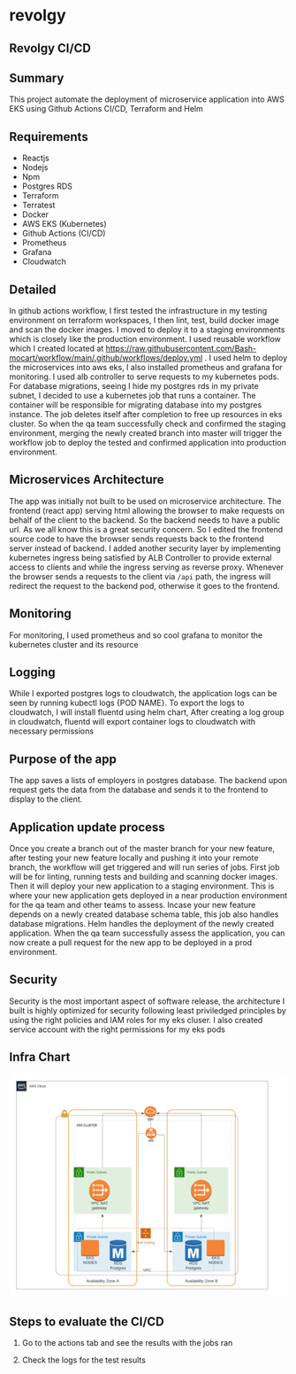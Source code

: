# revolgy
## Revolgy CI/CD


## Summary
 This project automate the deployment of microservice application into AWS EKS using Github Actions CI/CD, Terraform and Helm 

## Requirements
* Reactjs
* Nodejs
* Npm
* Postgres RDS
* Terraform
* Terratest
* Docker
* AWS EKS (Kubernetes)
* Github Actions (CI/CD)
* Prometheus
* Grafana
* Cloudwatch 

## Detailed
  In github actions workflow, I first tested the infrastructure in my testing environment on terraform workspaces, I then lint, test, build docker image and scan the docker images. I moved to deploy it to a staging environments which is closely like the production environment. I used reusable workflow which I created located at https://raw.githubusercontent.com/Bash-mocart/workflow/main/.github/workflows/deploy.yml . I used helm to deploy the microservices into aws eks, I also installed prometheus and grafana for monitoring. I used alb controller to serve requests to my kubernetes pods. For database migrations, seeing I hide my postgres rds in my private subnet, I decided to use a kubernetes job that runs a container. The container will be responsible for migrating database into my postgres instance. The job deletes itself after completion to free up resources in eks cluster. So when the qa team successfully check and confirmed the staging environment, merging the newly created branch into master will trigger the workflow job to deploy the tested and confirmed application into production environment. 


## Microservices Architecture
 The app was initially not built to be used on microservice architecture. The frontend (react app) serving html allowing the browser to make requests on behalf of the client to the backend. So the backend needs to have a public url.  As we all know this is a great security concern. So I edited the frontend source code  to have the browser sends requests back to the frontend server instead of backend. I added another security layer by implementing kubernetes ingress being satisfied by ALB Controller to provide external access to clients and while the ingress serving as reverse proxy. Whenever the browser sends a requests to the client via `/api` path, the ingress will redirect the request to the backend pod, otherwise it goes to the frontend.


## Monitoring
 For monitoring, I used prometheus and so cool grafana to monitor the kubernetes cluster and its resource


## Logging
 While I exported postgres logs to cloudwatch, the application logs can be seen by running kubectl logs {POD NAME}. To export the logs to cloudwatch, I will install fluentd using helm chart, After creating a log group in cloudwatch, fluentd will export container logs to cloudwatch with necessary permissions

## Purpose of the app
  The app saves a lists of employers in postgres database. The backend upon request gets the data from the database and sends it to the frontend to display to the client.

## Application update process 
 Once you create a branch out of the master branch for your new feature, after testing your new feature locally and pushing it into your remote branch, the workflow will get triggered and will run series of jobs.
 First job will be for linting, running tests and building and scanning docker images. 
 Then it will deploy your new application to a staging environment. This is where your new application gets deployed in a near production environment for the qa team and other teams to assess. Incase your new feature depends on a newly created database schema table, this job also handles database migrations. Helm handles the deployment of the newly created application. When the qa team successfully assess the application, you can now create a pull request for the new app to be deployed in a prod environment.

## Security
 Security is the most important aspect of software release, the architecture I built is highly optimized for security following least priviledged principles by using the right policies and IAM roles for my eks cluser. I also created service account with the right permissions for my eks pods


## Infra Chart
![infra_chart](./infra.png?raw=true "Title")  


## Steps to evaluate the CI/CD

1. Go to the actions tab and see the results with the jobs ran

2. Check the logs for the test results
